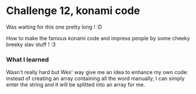 # Challenge 12, konami code
Was waiting for this one pretty long ! :D

How to make the famous konami code and impress people by some cheeky breeky
  slav stuff ! :3

### What I learned

Wasn't really hard but Wes' way give me an idea to enhance my own code: instead
  of creating an array containing all the word manually, I can simply enter the
  string and it will be splitted into an array for me.
